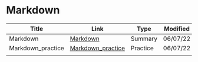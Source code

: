 # Markdown

| Title             | Link                                        | Type     | Modified |
| ----------------- | ------------------------------------------- | -------- | -------- |
| Markdown          | [Markdown](./Markdown.md)                   | Summary  | 06/07/22 |
| Markdown_practice | [Markdown_practice](./Markdown_practice.md) | Practice | 06/07/22 |
|                   |                                             |          |          |

